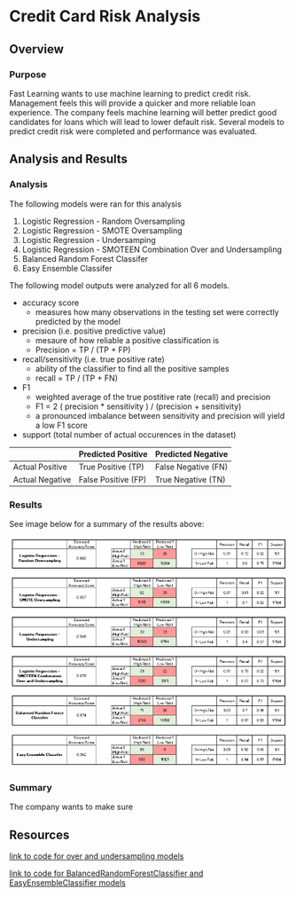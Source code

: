 # Credit Card Risk Analysis

## Overview

### Purpose
Fast Learning wants to use machine learning to predict credit risk.  Management feels this will provide a quicker and more reliable loan experience.  The company feels machine learning will better predict good candidates for loans which will lead to lower default risk.  Several models to predict credit risk were completed and performance was evaluated.  

## Analysis and Results

### Analysis
The following models were ran for this analysis
1. Logistic Regression - Random Oversampling 
2. Logistic Regression - SMOTE Oversampling
3. Logistic Regression - Undersamping
4. Logistic Regression - SMOTEEN Combination Over and Undersampling
5. Balanced Random Forest Classifer
6. Easy Ensemble Classifer

The following model outputs were analyzed for all 6 models. 

* accuracy score
     *  measures how many observations in the testing set were correctly predicted by the model
* precision (i.e. positive predictive value)
     * mesaure of how reliable a positive classification is
     * Precision = TP / (TP + FP)
* recall/sensitivity (i.e. true positive rate)
     * ability of the classifier to find all the positive samples 
     * recall = TP / (TP + FN)
* F1
     * weighted average of the true postitive rate (recall) and precision  
     * F1 = 2 ( precision * sensitivity ) / (precision + sensitivity)
     * a pronounced imbalance between sensitivity and precision will yield a low F1 score
* support (total number of actual occurences in the dataset)


|                  | Predicted Positive  |  Predicted Negative |
| -------------    | -------------       | -------------       |
| Actual Positive  | True Positive (TP)  |  False Negative (FN)|
| Actual Negative  | False Positive (FP) | True Negative (TN)|

### Results

See image below for a summary of the results above:
<p align="center">
  <img src = https://github.com/lauras521/Credit_Risk_Analysis/blob/fa76f574ebb08d0bea05947ef6cd228d3d143fd7/summary_of_all_tests.PNG>
</p>

### Summary
The company wants to make sure 


## Resources
[link to code for over and undersampling models](https://github.com/lauras521/Credit_Risk_Analysis/blob/13d83effd92bd616b97250ea51257ed6a42cd04d/credit_risk_resampling.ipynb)

[link to code for BalancedRandomForestClassifier and EasyEnsembleClassifier models](https://github.com/lauras521/Credit_Risk_Analysis/blob/13d83effd92bd616b97250ea51257ed6a42cd04d/credit_risk_ensemble.ipynb)
